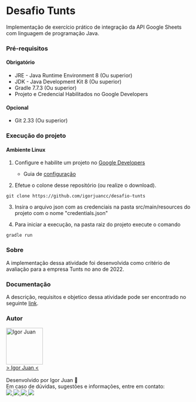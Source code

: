 # Desafio Tunts

Implementação de exercício prático de integração da API Google Sheets com linguagem de programação Java.

### Pré-requisitos

#### Obrigatório

* JRE - Java Runtime Environment 8 (Ou superior)
* JDK - Java Development Kit 8 (Ou superior)
* Gradle 7.7.3 (Ou superior)
* Projeto e Credencial Habilitados no Google Developers

#### Opcional

* Git 2.33 (Ou superior)

### Execução do projeto

#### Ambiente Linux

1. Configure e habilite um projeto no [Google Developers](https://console.developers.google.com/?hl=pt-br)
    * Guia de [configuração](https://github.com/igorjuancc/guia/blob/main/Plataformas/Google/Developers/developers.md#Configuração-de-Novo-Projeto)
   
2. Efetue o colone desse repositório (ou realize o download).
```
git clone https://github.com/igorjuancc/desafio-tunts
```

3. Insira o arquivo json com as credenciais na pasta src/main/resources do projeto com o nome "credentials.json"

4. Para iniciar a execução, na pasta raiz do projeto execute o comando
```
gradle run
```

### Sobre

A implementação dessa atividade foi desenvolvida como critério de avaliação para a empresa Tunts no ano de 2022.  

### Documentação

A descrição, requisitos e objetico dessa atividade pode ser encontrado no seguinte [link](https://github.com/igorjuancc/BiblioDoc/blob/main/desafio-tunts/TUNTS%20-%20DESAFIO%20DE%20PROGRAMA%C3%87%C3%83O%20-%20N%C3%ADVEL%201.pdf).

### Autor
<a href="https://br.linkedin.com/in/igor-juan-cordeiro-da-costa-2b4a77101">
<img src="https://avatars.githubusercontent.com/u/50890812?s=400&u=566e615dd1691c75eabd1dcb4ba749be82d1e86c&v=4" width="100px;" alt="Igor Juan" />
</a>
<br />
<a href="https://br.linkedin.com/in/igor-juan-cordeiro-da-costa-2b4a77101" target="_blank"> > Igor Juan < </a><br /><br />
Desenvolvido por Igor Juan 🤙<br />
Em caso de dúvidas, sugestões e informações, entre em contato: <br /> 
<a href="https://br.linkedin.com/in/igor-juan-cordeiro-da-costa-2b4a77101" target="_blank"> <img src="https://img.shields.io/badge/LinkedIn-0077B5?style=for-the-badge&logo=linkedin&logoColor=white" target="_blank"> </a>
<a href="https://www.facebook.com/igorjuan.cordeirodacosta" target="_blank"> <img src="https://img.shields.io/badge/Facebook-1877F2?style=for-the-badge&logo=facebook&logoColor=white" target="_blank"> </a>
<a href="https://twitter.com/zig_cwb" target="_blank"> <img src="https://img.shields.io/badge/Twitter-1DA1F2?style=for-the-badge&logo=twitter&logoColor=white" target="_blank"> </a>
<a href="https://github.com/igorjuancc" target="_blank"> <img src="https://img.shields.io/badge/GitHub-100000?style=for-the-badge&logo=github&logoColor=white" target="_blank"> </a>
